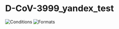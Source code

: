 # D-CoV-3999_yandex_test

![Conditions](https://user-images.githubusercontent.com/78569692/177055532-38ea6875-9b95-43a6-9140-c44770e83b6c.jpg)
![Formats](https://user-images.githubusercontent.com/78569692/177055544-bb364c16-1ec7-46ff-affc-190e8a2c8f07.jpg)
